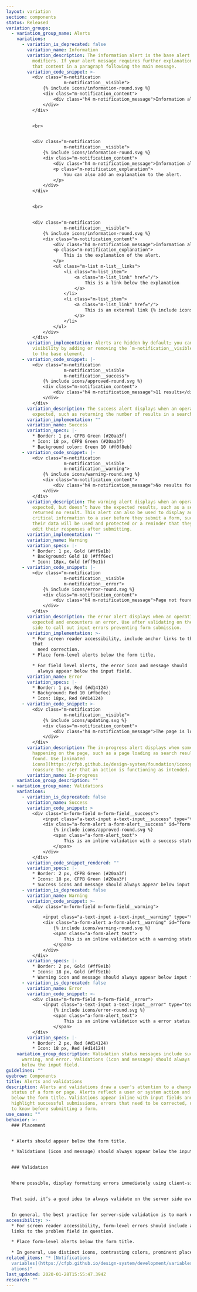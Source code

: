 ```yaml
---
layout: variation
section: components
status: Released
variation_groups:
  - variation_group_name: Alerts
    variations:
      - variation_is_deprecated: false
        variation_name: Information
        variation_description: The information alert is the base alert type without any
          modifiers. If your alert message requires further explanation, include
          that content in a paragraph following the main message.
        variation_code_snippet: >-
          <div class="m-notification
                      m-notification__visible">
              {% include icons/information-round.svg %}
              <div class="m-notification_content">
                  <div class="h4 m-notification_message">Information alert</div>
              </div>
          </div>


          <br>


          <div class="m-notification
                      m-notification__visible">
              {% include icons/information-round.svg %}
              <div class="m-notification_content">
                  <div class="h4 m-notification_message">Information alert</div>
                  <p class="m-notification_explanation">
                      You can also add an explanation to the alert.
                  </p>
              </div>
          </div>


          <br>


          <div class="m-notification
                      m-notification__visible">
              {% include icons/information-round.svg %}
              <div class="m-notification_content">
                  <div class="h4 m-notification_message">Information alert</div>
                  <p class="m-notification_explanation">
                      This is the explanation of the alert.
                  </p>
                  <ul class="m-list m-list__links">
                      <li class="m-list_item">
                          <a class="m-list_link" href="/">
                              This is a link below the explanation
                          </a>
                      </li>
                      <li class="m-list_item">
                          <a class="m-list_link" href="/">
                              This is an external link {% include icons/external-link.svg %}
                          </a>
                      </li>
                  </ul>
              </div>
          </div>
        variation_implementation: Alerts are hidden by default; you can toggle their
          visibility by adding or removing the `m-notification__visible` class
          to the base element.
      - variation_code_snippet: |-
          <div class="m-notification
                      m-notification__visible
                      m-notification__success">
              {% include icons/approved-round.svg %}
              <div class="m-notification_content">
                  <div class="h4 m-notification_message">11 results</div>
              </div>
          </div>
        variation_description: The success alert displays when an operation has run as
          expected, such as returning the number of results in a search.
        variation_implementation: ""
        variation_name: Success
        variation_specs: |-
          * Border: 1 px, CFPB Green (#20aa3f)
          * Icon: 18 px, CFPB Green (#20aa3f)
          * Background color: Green 10 (#f0f8eb)
      - variation_code_snippet: |-
          <div class="m-notification
                      m-notification__visible
                      m-notification__warning">
              {% include icons/warning-round.svg %}
              <div class="m-notification_content">
                  <div class="h4 m-notification_message">No results found.</div>
              </div>
          </div>
        variation_description: The warning alert displays when an operation has run as
          expected, but doesn’t have the expected results, such as a search that
          returned no result. This alert can also be used to display additional
          critical information to a user before they submit a form, such as how
          their data will be used and protected or a reminder that they can’t
          edit their responses after submitting.
        variation_implementation: ""
        variation_name: Warning
        variation_specs: |-
          * Border: 1 px, Gold (#ff9e1b)
          * Background: Gold 10 (#fff6ec)
          * Icon: 18px, Gold (#ff9e1b)
      - variation_code_snippet: |-
          <div class="m-notification
                      m-notification__visible
                      m-notification__error">
              {% include icons/error-round.svg %}
              <div class="m-notification_content">
                  <div class="h4 m-notification_message">Page not found.</div>
              </div>
          </div>
        variation_description: The error alert displays when an operation has not run as
          expected and encounters an error. Use after validating on the server
          side to call out input errors preventing form submission.
        variation_implementation: >-
          * For screen reader accessibility, include anchor links to the fields
          that
            need correction.
          * Place form-level alerts below the form title.

          * For field level alerts, the error icon and message should
            always appear below the input field.
        variation_name: Error
        variation_specs: |-
          * Border: 1 px, Red (#d14124)
          * Background: Red 10 (#fbefec)
          * Icon: 18px, Red (#d14124)
      - variation_code_snippet: >-
          <div class="m-notification
                      m-notification__visible">
              {% include icons/updating.svg %}
              <div class="m-notification_content">
                  <div class="h4 m-notification_message">The page is loading…</div>
              </div>
          </div>
        variation_description: The in-progress alert displays when something is
          happening on the page, such as a page loading as search results are
          found. Use [animated
          icons](https://cfpb.github.io/design-system/foundation/iconography) to
          reassure the user that an action is functioning as intended.
        variation_name: In-progress
    variation_group_description: ""
  - variation_group_name: Validations
    variations:
      - variation_is_deprecated: false
        variation_name: Success
        variation_code_snippet: >
          <div class="m-form-field m-form-field__success">
              <input class="a-text-input a-text-input__success" type="text" placeholder="Placeholder text" id="form-input-success" aria-describedby="form-input-success_message">
              <div class="a-form-alert a-form-alert__success" id="form-input-success_message" role="alert">
                  {% include icons/approved-round.svg %}
                  <span class="a-form-alert_text">
                      This is an inline validation with a success status.
                  </span>
              </div>
          </div>
        variation_code_snippet_rendered: ""
        variation_specs: |-
          * Border: 2 px, CFPB Green (#20aa3f)
          * Icons: 18 px, CFPB Green (#20aa3f)
          * Success icons and message should always appear below input field
      - variation_is_deprecated: false
        variation_name: Warning
        variation_code_snippet: >-
          <div class="m-form-field m-form-field__warning">

              <input class="a-text-input a-text-input__warning" type="text" placeholder="Placeholder text" id="form-input-warning" aria-describedby="form-input-warning_message">
              <div class="a-form-alert a-form-alert__warning" id="form-input-warning_message" role="alert">
                  {% include icons/warning-round.svg %}
                  <span class="a-form-alert_text">
                      This is an inline validation with a warning status.
                  </span>
              </div>
          </div>
        variation_specs: |-
          * Border: 2 px, Gold (#ff9e1b)
          * Icons: 18 px, Gold (#ff9e1b)
          * Warning icon and message should always appear below input field
      - variation_is_deprecated: false
        variation_name: Error
        variation_code_snippet: >-
          <div class="m-form-field m-form-field__error">
              <input class="a-text-input a-text-input__error" type="text" placeholder="Placeholder text" id="form-input-error" aria-describedby="form-input-error_message"><div class="a-form-alert a-form-alert__error" id="form-input-error_message" role="alert">
                  {% include icons/error-round.svg %}
                  <span class="a-form-alert_text">
                      This is an inline validation with a error status.
                  </span>
          </div>
        variation_specs: |-
          * Border: 2 px, Red (#d14124)
          * Icon: 18 px, Red (#d14124)
    variation_group_description: Validation status messages include success,
      warning, and error. Validations (icon and message) should always appear
      below the input field.
guidelines: ""
eyebrow: Components
title: Alerts and validations
description: Alerts and validations draw a user's attention to a change in the
  status of a form or page. Alerts reflect a user or system action and appear
  below the form title. Validations appear inline with input fields and can
  highlight successful submissions, errors that need to be corrected, or details
  to know before submitting a form.
use_cases: ""
behavior: >-
  ### Placement


  * Alerts should appear below the form title.

  * Validations (icon and message) should always appear below the input field.


  ### Validation


  Where possible, display formatting errors immediately using client-side validation so the user doesn’t have to wait until submitting to see what went wrong (this is especially frustrating if the information the user enters the first time around is not cached on submit and they have to fill out all the fields again from scratch). If letters are entered in a date field, if an email address is missing the “@” sign, let the user know right away by showing a field-level error on blur.


  That said, it’s a good idea to always validate on the server side even if you use client-side validation for formatting checks. That’s because JavaScript validation may not work on all clients; JavaScript errors could occur no matter the client; and JS validation can easily be bypassed, which raises security concerns.


  In general, the best practice for server-side validation is to mark errors with both form-level and field-level errors.
accessibility: >-
  * For screen reader accessibility, form-level errors should include anchor
  links to the problem field in question.

  * Place form-level alerts below the form title.

  * In general, use distinct icons, contrasting colors, prominent placement, and text to indicate errors. Don’t rely on just one method, as users can have many different accessibility needs (color blind users, visually impaired users, users with motor control issues, etc.).
related_items: "* [Notifications
  variables](https://cfpb.github.io/design-system/development/variables#notific\
  ations)"
last_updated: 2020-01-28T15:55:47.394Z
research: ""
---
```


